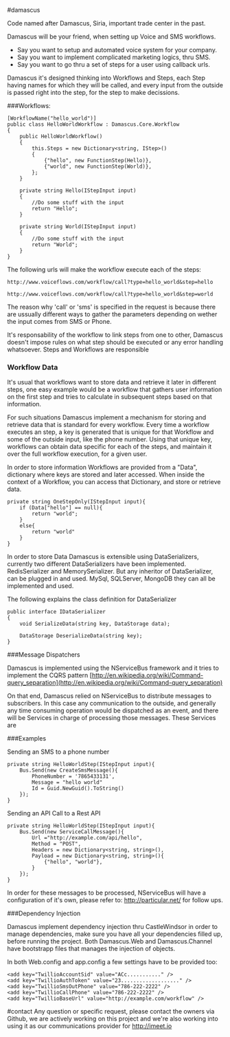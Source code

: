 #damascus

Code named after Damascus, Siria, important trade center in the past. 

Damascus will be your friend, when setting up Voice and SMS workflows. 

 - Say you want to setup and automated voice system for your company. 
 - Say you want to implement complicated marketing logics, thru SMS. 
 - Say you want to go thru a set of steps for a user using callback urls.

Damascus it's designed thinking into Workflows and Steps, each Step having names for which they will be called, and every input from the outside is passed right into the step, for the step to make decissions.

###Workflows:

	[WorkflowName("hello_world")]
    public class HelloWorldWorkflow : Damascus.Core.Workflow
    {
        public HelloWorldWorkflow()
        {
            this.Steps = new Dictionary<string, IStep>()
            {
                {"hello", new FunctionStep(Hello)},
                {"world", new FunctionStep(World)},
            };
        }
        
        private string Hello(IStepInput input)
        {
        	//Do some stuff with the input
        	return "Hello";
        }
        
        private string World(IStepInput input)
        {
        	//Do some stuff with the input
        	return "World";
        }
    }
    
The following urls will make the workflow execute each of the steps:

`http://www.voiceflows.com/workflow/call?type=hello_world&step=hello`


`http://www.voiceflows.com/workflow/call?type=hello_world&step=world`		

The reason why 'call' or 'sms' is specified in the request is because there are ussually different ways to gather the parameters depending on wether the input comes from SMS or Phone.

It's responsability of the workflow to link steps from one to other, Damascus doesn't impose rules on what step should be executed or any error handling whatsoever. 
Steps and Workflows are responsible


### Workflow Data 

It's usual that workflows want to store data and retrieve it later in different steps, one easy example would be a workflow that gathers user information on the first step and tries to calculate in subsequent steps based on that information.

For such situations Damascus implement a mechanism for storing and retrieve data that is standard for every workflow. Every time a workflow executes an step, a key is generated that is unique for that Workflow and some of the outside input, like the phone number. Using that unique key, workflows can obtain data specific for each of the steps, and maintain it over the full workflow execution, for a given user.

In order to store information Workflows are provided from a "Data", dictionary where keys are stored and later accessed. When inside the context of a Workflow, you can access that Dictionary, and store or retrieve data.

	private string OneStepOnly(IStepInput input){
    	if (Data["hello"] == null){
    		return "world";
    	}
    	else{
    		return "world"
    	}
	}


In order to store Data Damascus is extensible using DataSerializers, currently two different DataSerializers have been implemented. RedisSerializer and MemorySerializer. But any inheritor of DataSerializer, can be plugged in and used. MySql, SQLServer, MongoDB they can all be implemented and used.

The following explains the class definition for DataSerializer

	public interface IDataSerializer
    {
        void SerializeData(string key, DataStorage data);

        DataStorage DeserializeData(string key);
    }


###Message Dispatchers

Damascus is implemented using the NServiceBus framework and it tries to implement the CQRS pattern [http://en.wikipedia.org/wiki/Command-query_separation](http://en.wikipedia.org/wiki/Command-query_separation)

On that end, Damascus relied on NServiceBus to distribute messages to subscribers. In this case any communication to the outside, and generally any time consuming operation would be dispatched as an event, and there will be Services in charge of processing those messages. These Services are 

###Examples

Sending an SMS to a phone number

	private string HelloWorldStep(IStepInput input){
    	Bus.Send(new CreateSmsMessage(){
			PhoneNumber = '7865433131',
            Message = "hello world"
            Id = Guid.NewGuid().ToString()
        });
    }


Sending an API Call to a Rest API

	private string HelloWorldStep(IStepInput input){
    	Bus.Send(new ServiceCallMessage(){
            Url ="http://example.com/api/hello",
            Method = "POST",
            Headers = new Dictionary<string, string>(),
            Payload = new Dictionary<string, string>(){
                {"hello", "world"},
            }
        });
    }
    
    
In order for these messages to be processed, NServiceBus will have a configuration of it's own, please refer to: http://particular.net/ for follow ups.

###Dependency Injection

Damascus implement dependency injection thru CastleWindsor in order to manage dependencies, make sure you have all your dependencies filled up, before running the project. Both Damascus.Web and Damascus.Channel have bootstrapp files that manages the injection of objects. 

In both Web.config and app.config a few settings have to be provided too: 
	
	<add key="TwillioAccountSid" value="ACc..........." />
	<add key="TwillioAuthToken" value="23..................." />
	<add key="TwillioSmsOutPhone" value="786-222-2222" />
	<add key="TwillioCallPhone" value="786-222-2222" />
	<add key="TwillioBaseUrl" value="http://example.com/workflow" />



#contact
Any question or specific request, please contact the owners via Github, we are actively working on this project and we're also working into using it as our communications provider for http://imeet.io


